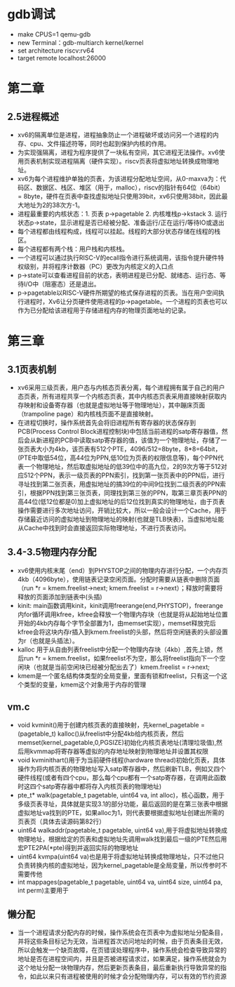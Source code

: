 # gdb调试
* make CPUS=1 qemu-gdb
* new Terminal：gdb-multiarch kernel/kernel
* set architecture riscv:rv64
* target remote localhost:26000
# 第二章
## 2.5进程概述
* xv6的隔离单位是进程，进程抽象防止一个进程破坏或访问另一个进程的内存、cpu、文件描述符等，同时也起到保护内核的作用。
* 为实现强隔离，进程为程序提供了一块私有空间，其它进程无法操作。xv6使用页表机制实现进程隔离（硬件实现）。riscv页表将虚拟地址转换成物理地址。
* xv6为每个进程维护单独的页表，为该进程分配地址空间，从0-maxva为：代码区、数据区、栈区、堆区（用于，malloc），riscv的指针有64位（64bit） = 8byte，硬件在页表中查找虚拟地址只使用39bit，xv6只使用38bit，因此最大地址为2的38次方-1。
* 进程最重要的内核状态：1. 页表 p->pagetable 2. 内核堆栈p->kstack 3. 运行状态p->state，显示进程是否已经被分配、准备运行/正在运行/等待IO或退出
* 每个进程都由线程构成，线程可以挂起。线程的大部分状态存储在线程的栈区。
* 每个进程都有两个栈：用户栈和内核栈。
* 一个进程可以通过执行RISC-V的ecall指令进行系统调用，该指令提升硬件特权级别，并将程序计数器（PC）更改为内核定义的入口点
* p->state可以查看进程目前的状态，表明进程是已分配、就绪态、运行态、等待I/O中（阻塞态）还是退出。
* p->pagetable以RISC-V硬件所期望的格式保存进程的页表。当在用户空间执行进程时，Xv6让分页硬件使用进程的p->pagetable。一个进程的页表也可以作为已分配给该进程用于存储进程内存的物理页面地址的记录。
# 第三章
## 3.1页表机制
* xv6采用三级页表，用户态与内核态页表分离，每个进程拥有属于自己的用户态页表，所有进程共享一个内核态页表，其中内核态页表采用直接映射获取内存映射和设备寄存器（也就是虚拟地址等于物理地址），其中蹦床页面（trampoline page）和内核栈页面不是直接映射。
* 在进程切换时，操作系统首先会将旧进程所有寄存器的状态保存到PCB(Process Control Block进程控制块)中包括当前进程的satp寄存器值，然后会从新进程的PCB中读取satp寄存器的值，该值为一个物理地址，存储了一张页表大小为4kb，该页表有512个PTE，4096/512=8byte，8*8=64bit，(PTE中取低54位，高44位为PPN,低10位为页表的权限信息等)，每个PPN代表一个物理地址，然后取虚拟地址的低39位中的高九位，2的9次方等于512对应512个PPN，表示一级页表的PPN索引，找到第一张页表中的PPN后，进行寻址找到第二张页表，用虚拟地址的搞39位的中间9位找到二级页表的PPN索引，根据PPN找到第三张页表，同理找到第三张的PPN，取第三章页表PPN的高44位(低12位都是0)加上虚拟地址的后12位找到真实的物理地址，由于页表操作需要进行多次地址访问，开销比较大，所以一般会设计一个Cache，用于存储最近访问的虚拟地址到物理地址的映射(也就是TLB快表)，当虚拟地址能从Cache中找到时会直接返回实际物理地址，不进行页表访问。
## 3.4-3.5物理内存分配
* xv6使用内核末尾（end）到PHYSTOP之间的物理内存进行分配，一个内存页4kb（4096byte），使用链表记录空闲页面。分配时需要从链表中删除页面（run *r = kmem.freelist->next; kmem.freelist = r->next）；释放时需要将释放的页面添加到链表中(头插)
* kinit: main函数调用kinit，kinit调用freerange(end,PHYSTOP)，freerange内for循环调用kfree，kfree会释放一个物理内存块（也就是将从起始地址位置开始的4kb内存每个字节全部置为1，由memset实现），memset释放完后kfree会将这块内存r插入到kmem.freelist的头部，然后将空闲链表的头部设置为r（也就是头插法）。
* kalloc 用于从自由列表freelist中分配一个物理内存块（4kb）,首先上锁，然后run *r = kmem.freelist，如果freelist不为空，那么将freelist指向下一个空闲块（也就是当前空闲块已经被分配出去了）kmem.freelist = r->next; 
* kmem是一个匿名结构体类型的全局变量，里面有锁和freelist，只有这一个这个类型的变量，kmem这个对象用于内存的管理
## vm.c
* void kvminit()用于创建内核页表的直接映射，先kernel_pagetable = (pagetable_t) kalloc()从freelist中分配4kb给内核页表，然后memset(kernel_pagetable,0,PGSIZE)初始化内核页表地址(清理垃圾值),然后用kvmmap将寄存器等虚拟的内存地址映射到物理地址并设置其权限
* void kvminithart()用于为当前硬件线程(hardware thread)初始化页表，具体操作为将内核页表的物理地址写入satp寄存器中，然后刷新TLB，例如又四个硬件线程(或者有四个cpu，那么每个cpu都有一个satp寄存器，在调用此函数时这四个satp寄存器中都将存入内核页表的物理地址)
* pte_t* walk(pagetable_t pagetable, uint64 va, int alloc)，核心函数，用于多级页表寻址，具体就是实现3.1的部分功能，最后返回的是在第三张表中根据虚拟地址va找到的PTE，如果alloc为1，则代表要根据虚拟地址创建出所需的页表页（具体去读源码第82行）
* uint64 walkaddr(pagetable_t pagetable, uint64 va),用于将虚拟地址转换成物理地址，根据给定的页表和虚拟地址先调用walk找到最后一级的PTE然后用宏PTE2PA(*pte)得到并返回实际的物理地址
* uint64 kvmpa(uint64 va)也是用于将虚拟地址转换成物理地址，只不过他只负责转换内核的虚拟地址，因为kernel_pagetable是全局变量，所以传参时不需要传他
* int mappages(pagetable_t pagetable, uint64 va, uint64 size, uint64 pa, int perm)主要用于

## 懒分配
* 当一个进程请求分配内存的时候，操作系统会在页表中为虚拟地址分配条目，并将这些条目标记为无效，当进程首次访问地址的时候，由于页表条目无效，所以会触发一个缺页故障，在页错误处理程序中，操作系统会检查导致异常的地址是否在进程空间内，并且是否被进程请求过，如果满足，操作系统就会为这个地址分配一块物理内存，然后更新页表条目，最后重新执行导致异常的指令，如此以来只有进程被使用的时候才会分配物理内存，可以有效的节约资源
